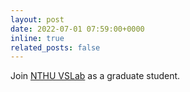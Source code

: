 ```yaml
---
layout: post
date: 2022-07-01 07:59:00+0000
inline: true
related_posts: false
---
```


Join [NTHU VSLab](https://aliensunmin.github.io/lab/info.html) as a graduate student.